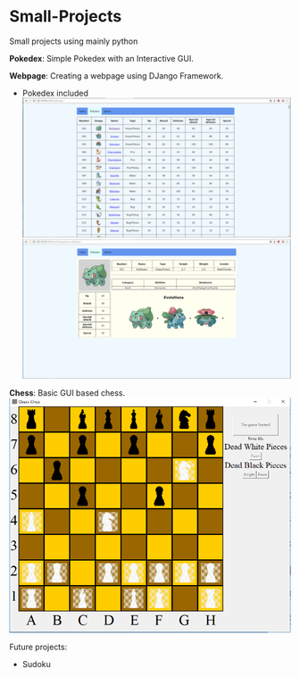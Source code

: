 # Small-Projects
Small projects using mainly python

__Pokedex__: Simple Pokedex with an Interactive GUI.

__Webpage__: Creating a webpage using DJango Framework.

- Pokedex included
![Screenshot](githubpictures/webpokedex1.PNG)
![Screenshot](githubpictures/webpokedex2.PNG)

__Chess__: Basic GUI based chess.
![Screenshot](githubpictures/chess.PNG)

Future projects:
- Sudoku
